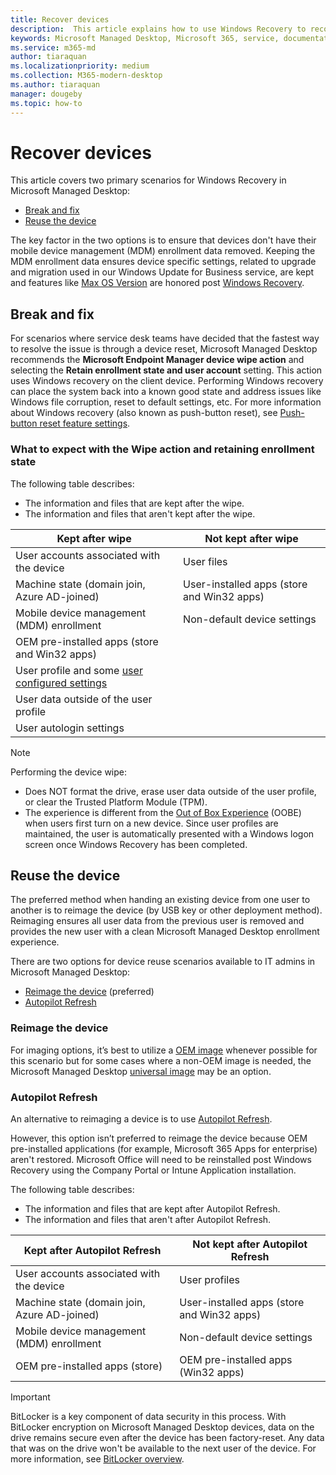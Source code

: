 ```yaml
---
title: Recover devices
description:  This article explains how to use Windows Recovery to recover devices
keywords: Microsoft Managed Desktop, Microsoft 365, service, documentation
ms.service: m365-md
author: tiaraquan
ms.localizationpriority: medium
ms.collection: M365-modern-desktop
ms.author: tiaraquan
manager: dougeby
ms.topic: how-to
---
```


# Recover devices

This article covers two primary scenarios for Windows Recovery in Microsoft Managed Desktop:

- [Break and fix](#break-and-fix)
- [Reuse the device](#reuse-the-device)

The key factor in the two options is to ensure that devices don't have their mobile device management (MDM) enrollment data removed. Keeping the MDM enrollment data ensures device specific settings, related to upgrade and migration used in our Windows Update for Business service, are kept and features like [Max OS Version](/mem/intune/protect/compliance-policy-create-windows#device-properties) are honored post [Windows Recovery](/windows-hardware/manufacture/desktop/windows-recovery-environment--windows-re--technical-reference?view=windows-11&preserve-view=true).

## Break and fix

For scenarios where service desk teams have decided that the fastest way to resolve the issue is through a device reset, Microsoft Managed Desktop recommends the **Microsoft Endpoint Manager device wipe action** and selecting the **Retain enrollment state and user account** setting. This action uses Windows recovery on the client device. Performing Windows recovery can place the system back into a known good state and address issues like Windows file corruption, reset to default settings, etc. For more information about Windows recovery (also known as push-button reset), see [Push-button reset feature settings](/windows-hardware/manufacture/desktop/how-push-button-reset-features-work?view=windows-11#settings&preserve-view=true).

### What to expect with the Wipe action and retaining enrollment state

The following table describes:

- The information and files that are kept after the wipe.
- The information and files that aren't kept after the wipe.

| Kept after wipe | Not kept after wipe |
| ----- | ----- |
| User accounts associated with the device | User files |
| Machine state (domain join, Azure AD-joined) | User-installed apps (store and Win32 apps) |
| Mobile device management (MDM) enrollment | Non-default device settings |
| OEM pre-installed apps (store and Win32 apps) | |
| User profile and some [user configured settings](/windows-hardware/manufacture/desktop/how-push-button-reset-features-work?view=windows-11#settings&preserve-view=true)  | |
| User data outside of the user profile  | |
| User autologin settings | |

> [!NOTE]
> Performing the device wipe:<ul><li>Does NOT format the drive, erase user data outside of the user profile, or clear the Trusted Platform Module (TPM).</li><li>The experience is different from the [Out of Box Experience](/windows-hardware/customize/desktop/customize-oobe) (OOBE) when users first turn on a new device. Since user profiles are maintained, the user is automatically presented with a Windows logon screen once Windows Recovery has been completed.</li></ul>

## Reuse the device

The preferred method when handing an existing device from one user to another is to reimage the device (by USB key or other deployment method). Reimaging ensures all user data from the previous user is removed and provides the new user with a clean Microsoft Managed Desktop enrollment experience.

There are two options for device reuse scenarios available to IT admins in Microsoft Managed Desktop:

- [Reimage the device](#reimage-the-device) (preferred)
- [Autopilot Refresh](#autopilot-refresh)

### Reimage the device

For imaging options, it’s best to utilize a [OEM image](/managed-desktop/service-description/device-images) whenever possible for this scenario but for some cases where a non-OEM image is needed, the Microsoft Managed Desktop [universal image](/managed-desktop/service-description/universal-image) may be an option.  

### Autopilot Refresh

An alternative to reimaging a device is to use [Autopilot Refresh](/mem/autopilot/windows-autopilot-reset).  

However, this option isn’t preferred to reimage the device because OEM pre-installed applications (for example, Microsoft 365 Apps for enterprise) aren't restored. Microsoft Office will need to be reinstalled post Windows Recovery using the Company Portal or Intune Application installation.

The following table describes:

- The information and files that are kept after Autopilot Refresh.
- The information and files that aren't after Autopilot Refresh.

| Kept after Autopilot Refresh | Not kept after Autopilot Refresh |
| ----- | ----- |
| User accounts associated with the device | User profiles |
| Machine state (domain join, Azure AD-joined) | User-installed apps (store and Win32 apps) |
| Mobile device management (MDM) enrollment | Non-default device settings |
| OEM pre-installed apps (store) | OEM pre-installed apps (Win32 apps) |

> [!IMPORTANT]
> BitLocker is a key component of data security in this process. With BitLocker encryption on Microsoft Managed Desktop devices, data on the drive remains secure even after the device has been factory-reset. Any data that was on the drive won't be available to the next user of the device. For more information, see [BitLocker overview](/windows/security/information-protection/bitlocker/bitlocker-overview).
